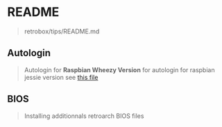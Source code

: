 # README

> retrobox/tips/README.md

## Autologin

> Autologin for **Raspbian Wheezy Version**
> for autologin for raspbian jessie version see [this file](./../files/autologin.conf)

## BIOS

> Installing additionnals retroarch BIOS files
